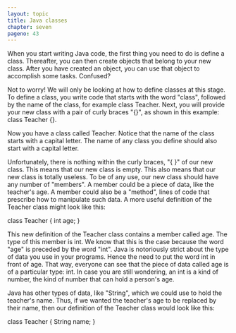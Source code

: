 ```yaml
---
layout: topic
title: Java classes
chapter: seven
pageno: 43
---
```


When you start writing Java code, the first thing you need to do is define a class. Thereafter, you can then create objects that belong to your new class. After you have created an object, you can use that object to accomplish some tasks. Confused?

Not to worry! We will only be looking at how to define classes at this stage. To define a class, you write code that starts with the word "class", followed by the name of the class, for example class Teacher. Next, you will provide your new class with a pair of curly braces "{}", as shown in this example: class Teacher {}.

Now you have a class called Teacher. Notice that the name of the class starts with a capital letter. The name of any class you define should also start with a capital letter.

Unfortunately, there is nothing within the curly braces, "{ }" of our new class. This means that our new class is empty. This also means that our new class is totally useless. To be of any use, our new class should have any number of "members". A member could be a piece of data, like the teacher's age. A member could also be a "method", lines of code that prescribe how to manipulate such data. A more useful definition of the Teacher class might look like this:

class Teacher {
      int age;
}

This new definition of the Teacher class contains a member called age. The type of this member is int. We know that this is the case because the word "age" is preceded by the word "int". Java is notoriously strict about the type of data you use in your programs. Hence the need to put the word int in front of age. That way, everyone can see that the piece of data called age is of a particular type: int. In case you are still wondering, an int is a kind of number, the kind of number that can hold a person's age.

Java has other types of data, like "String", which we could use to hold the teacher's name. Thus, if we wanted the teacher's age to be replaced by their name, then our definition of the Teacher class would look like this:

class Teacher {
      String name;
}
